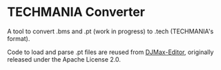 # TECHMANIA Converter
A tool to convert .bms and .pt (work in progress) to .tech (TECHMANIA's format).

Code to load and parse .pt files are reused from [DJMax-Editor](https://github.com/hsreina/DJMax-Editor), originally released under the Apache License 2.0.